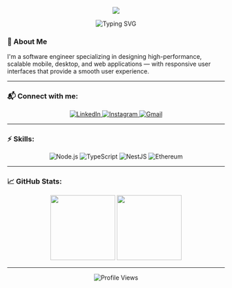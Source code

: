 <!-- واجهة علوية جميلة -->
<p align="center">
  <img src="https://capsule-render.vercel.app/api?type=waving&color=0:007ACC,100:0F2027&height=200&section=header&text=Abdallah%20Zaitoun&fontSize=40&fontColor=ffffff&animation=fadeIn" />
  <p align="center">
    
<p align="center">
  <img src="https://readme-typing-svg.herokuapp.com?font=Fira+Code&weight=600&size=22&pause=1000&color=007ACC&center=true&vCenter=true&width=600&lines=Software+Engineer;Mobile+%26+Desktop+Application+Developer;Front-+End+Developer+|+Robots" alt="Typing SVG" />
</p>


### 👋 About Me

I'm a software engineer specializing in designing high-performance, scalable mobile, desktop, and web applications — with responsive user interfaces that provide a smooth user experience.

---

### 📬 Connect with me:

<p align="center">
  <a href="https://www.linkedin.com/in/abdallah-zaitoun-133754348?utm_source=share&utm_campaign=share_via&utm_content=profile&utm_medium=android_app">
    <img src="https://img.shields.io/badge/-LinkedIn-0077B5?style=flat-square&logo=linkedin&logoColor=white" alt="LinkedIn"/>
  </a>
  <a href="https://www.instagram.com/alghayib_3z22?igsh=ZWg1Ym8xazFxem52">
    <img src="https://img.shields.io/badge/-Instagram-e4405f?style=flat-square&logo=instagram&logoColor=white" alt="Instagram"/>
  </a>
  <a href="mailto:abdallahzaytoon42@gmail.com">
    <img src="https://img.shields.io/badge/-Gmail-d14836?style=flat-square&logo=gmail&logoColor=white" alt="Gmail"/>
  </a>
</p>

---

### ⚡ Skills:

<p align="center">
  <img src="https://img.shields.io/badge/Node.js-339933?style=flat&logo=nodedotjs&logoColor=white" alt="Node.js"/>
  <img src="https://img.shields.io/badge/TypeScript-007ACC?style=flat&logo=typescript&logoColor=white" alt="TypeScript"/>
  <img src="https://img.shields.io/badge/NestJS-E0234E?style=flat&logo=nestjs&logoColor=white" alt="NestJS"/>
  <img src="https://img.shields.io/badge/Ethereum-3C3C3D?style=flat&logo=ethereum&logoColor=white" alt="Ethereum"/>
</p>

---

### 📈 GitHub Stats:

<p align="center">
  <img src="https://github-readme-stats.vercel.app/api?username=abdallah3z22&show_icons=true&theme=tokyonight&hide_border=true" height="150px" />
  <img src="https://github-readme-streak-stats.herokuapp.com/?user=abdallah3z22&theme=tokyonight&hide_border=true" height="150px" />
</p>

---

<p align="center">
  <img src="https://komarev.com/ghpvc/?username=abdallah3z22&style=flat-square&color=blue" alt="Profile Views" />
</p>
